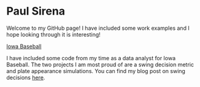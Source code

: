 # Paul Sirena

Welcome to my GitHub page! I have included some work examples and I hope looking through it is interesting!

[Iowa Baseball](https://github.com/psirena/psirena.github.io/tree/main/IowaBaseball)

I have included some code from my time as a data analyst for Iowa Baseball. The two projects I am most proud of are a swing decision metric and plate appearance simulations. You can find my blog post on swing decisions [here](https://medium.com/iowabaseballmanagers/quantifying-swing-decisions-sds-d59ccb84d820).

